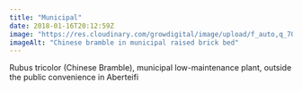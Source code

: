 ```yaml
---
title: "Municipal"
date: 2018-01-16T20:12:59Z
image: "https://res.cloudinary.com/growdigital/image/upload/f_auto,q_70,w_736/v1544048552/rubus-tricolor-24852123057.jpg"
imageAlt: "Chinese bramble in municipal raised brick bed"
---
```


Rubus tricolor (Chinese Bramble), municipal low-maintenance plant, outside the public convenience in Aberteifi
